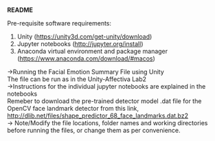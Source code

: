 **README**

Pre-requisite software requirements:
1. Unity (https://unity3d.com/get-unity/download)
2. Jupyter notebooks (http://jupyter.org/install)
3. Anaconda virtual environment and package manager <Optional> (https://www.anaconda.com/download/#macos)
  
->Running the Facial Emotion Summary File using Unity<br>
  The file can be run as in the Unity-Affectiva Lab2 <br>
->Instructions for the individual jupyter notebooks are explained in the notebooks<br>
  Remeber to download the pre-trained detector model .dat file for the OpenCV face landmark detector from this link,<br>          http://dlib.net/files/shape_predictor_68_face_landmarks.dat.bz2 <br>
-> Note/Modify the file locations, folder names and working directories before running the files, or change them as per convenience.
 
  
  
  
